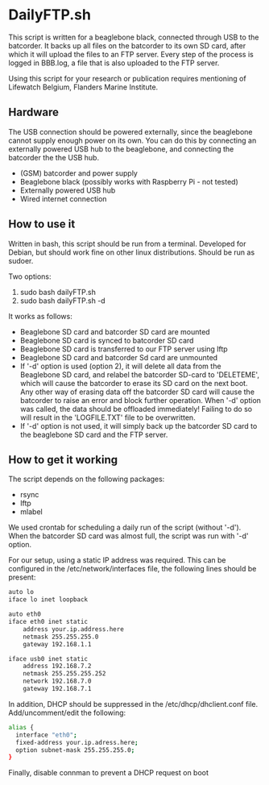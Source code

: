 # DailyFTP.sh

This script is written for a beaglebone black, connected through USB to the batcorder. It backs up all files on the batcorder to its own SD card, after which it will upload the files to an FTP server. Every step of the process is logged in BBB.log, a file that is also uploaded to the FTP server.

Using this script for your research or publication requires mentioning of Lifewatch Belgium, Flanders Marine Institute.

## Hardware
The USB connection should be powered externally, since the beaglebone cannot supply enough power on its own. You can do this by connecting an externally powered USB hub to the beaglebone, and connecting the batcorder the the USB hub.
- (GSM) batcorder and power supply
- Beaglebone black (possibly works with Raspberry Pi - not tested)
- Externally powered USB hub
- Wired internet connection

## How to use it
Written in bash, this script should be run from a terminal. Developed for Debian, but should work fine on other linux distributions. Should be run as sudoer.

Two options:
1. sudo bash dailyFTP.sh
2. sudo bash dailyFTP.sh -d

It works as follows:
- Beaglebone SD card and batcorder SD card are mounted
- Beaglebone SD card is synced to batcorder SD card
- Beaglebone SD card is transferred to our FTP server using lftp
- Beaglebone SD card and batcorder Sd card are unmounted
- If '-d' option is used (option 2), it will delete all data from the Beaglebone SD card, and relabel the batcorder SD-card to 'DELETEME', which will cause the batcorder to erase its SD card on the next boot. Any other way of erasing data off the batcorder SD card will cause the batcorder to raise an error and block further operation. When '-d' option was called, the data should be offloaded immediately! Failing to do so will result in the 'LOGFILE.TXT' file to be overwritten.
- If '-d' option is not used, it will simply back up the batcorder SD card to the beaglebone SD card and the FTP server.

## How to get it working
The script depends on the following packages:
- rsync
- lftp
- mlabel

We used crontab for scheduling a daily run of the script (without '-d'). When the batcorder SD card was almost full, the script was run with '-d' option.

For our setup, using a static IP address was required. This can be configured in the /etc/network/interfaces file, the following lines should be present:
```bash
auto lo
iface lo inet loopback

auto eth0
iface eth0 inet static
    address your.ip.address.here
    netmask 255.255.255.0
    gateway 192.168.1.1

iface usb0 inet static
    address 192.168.7.2
    netmask 255.255.255.252
    network 192.168.7.0
    gateway 192.168.7.1
```

In addition, DHCP should be suppressed in the /etc/dhcp/dhclient.conf file. Add/uncomment/edit the following:
```bash
alias {
  interface "eth0";
  fixed-address your.ip.adress.here;
  option subnet-mask 255.255.255.0;
}
```
Finally, disable connman to prevent a DHCP request on boot
